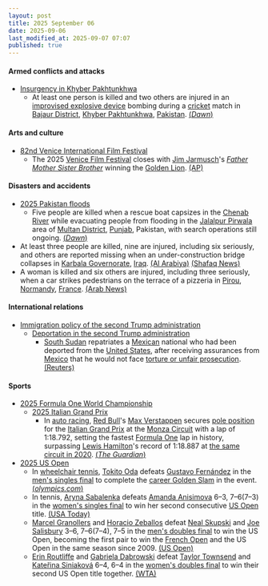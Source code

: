```yaml
---
layout: post
title: 2025 September 06
date: 2025-09-06
last_modified_at: 2025-09-07 07:07
published: true
---
```



#### Armed conflicts and attacks

* [Insurgency in Khyber Pakhtunkhwa](https://en.wikipedia.org/wiki/Insurgency_in_Khyber_Pakhtunkhwa "Insurgency in Khyber Pakhtunkhwa")
  * At least one person is killed and two others are injured in an [improvised explosive device](https://en.wikipedia.org/wiki/Improvised_explosive_device "Improvised explosive device") bombing during a [cricket](https://en.wikipedia.org/wiki/Cricket "Cricket") match in [Bajaur District](https://en.wikipedia.org/wiki/Bajaur_District "Bajaur District"), [Khyber Pakhtunkhwa](https://en.wikipedia.org/wiki/Khyber_Pakhtunkhwa "Khyber Pakhtunkhwa"), [Pakistan](https://en.wikipedia.org/wiki/Pakistan "Pakistan"). [(*Dawn*)](https://www.dawn.com/news/1940200/at-least-one-killed-in-kps-bajaur-blast-during-cricket-match-police)

#### Arts and culture

* [82nd Venice International Film Festival](https://en.wikipedia.org/wiki/82nd_Venice_International_Film_Festival "82nd Venice International Film Festival")
  * The 2025 [Venice Film Festival](https://en.wikipedia.org/wiki/Venice_Film_Festival "Venice Film Festival") closes with [Jim Jarmusch](https://en.wikipedia.org/wiki/Jim_Jarmusch "Jim Jarmusch")'s *[Father Mother Sister Brother](https://en.wikipedia.org/wiki/Father_Mother_Sister_Brother "Father Mother Sister Brother")* winning the [Golden Lion](https://en.wikipedia.org/wiki/Golden_Lion "Golden Lion"). [(AP)](https://apnews.com/article/venice-film-festival-awards-2025-441dd2ad0b2346e5edebb3955e16c979)

#### Disasters and accidents

* [2025 Pakistan floods](https://en.wikipedia.org/wiki/2025_Pakistan_floods "2025 Pakistan floods")
  * Five people are killed when a rescue boat capsizes in the [Chenab River](https://en.wikipedia.org/wiki/Chenab_River "Chenab River") while evacuating people from flooding in the [Jalalpur Pirwala](https://en.wikipedia.org/wiki/Jalalpur_Pirwala "Jalalpur Pirwala") area of [Multan District](https://en.wikipedia.org/wiki/Multan_District "Multan District"), [Punjab](https://en.wikipedia.org/wiki/Punjab%2C_Pakistan "Punjab, Pakistan"), Pakistan, with search operations still ongoing. [(*Dawn*)](https://www.dawn.com/news/1940210/five-drown-as-rescue-1122-boat-capsizes-in-multan-amid-flood-evacuation-officials)
* At least three people are killed, nine are injured, including six seriously, and others are reported missing when an under-construction bridge collapses in [Karbala Governorate](https://en.wikipedia.org/wiki/Karbala_Governorate "Karbala Governorate"), [Iraq](https://en.wikipedia.org/wiki/Iraq "Iraq"). [(Al Arabiya)](https://www.alarabiya.net/arab-and-world/iraq/2025/09/06/%D8%A7%D9%84%D8%B9%D8%B1%D8%A7%D9%82-%D9%85%D9%82%D8%AA%D9%84-3-%D9%88%D8%A7%D8%B5%D8%A7%D8%A8%D8%A9-6-%D8%A7%D8%AE%D8%B1%D9%8A%D9%86-%D8%A8%D8%A7%D9%86%D9%87%D9%8A%D8%A7%D8%B1-%D8%AC%D8%B3%D8%B1-%D9%81%D9%8A-%D9%83%D8%B1%D8%A8%D9%84%D8%A7%D8%A1) [(Shafaq News)](https://shafaq.com/en/society/Bridge-collapses-in-Iraq-s-Karbala-Injuries-reported)
* A woman is killed and six others are injured, including three seriously, when a car strikes pedestrians on the terrace of a pizzeria in [Pirou](https://en.wikipedia.org/wiki/Pirou "Pirou"), [Normandy](https://en.wikipedia.org/wiki/Normandy "Normandy"), [France](https://en.wikipedia.org/wiki/France "France"). [(Arab News)](https://www.arabnews.pk/node/2614394/world)

#### International relations

* [Immigration policy of the second Trump administration](https://en.wikipedia.org/wiki/Immigration_policy_of_the_second_Trump_administration "Immigration policy of the second Trump administration")
  * [Deportation in the second Trump administration](https://en.wikipedia.org/wiki/Deportation_in_the_second_Trump_administration "Deportation in the second Trump administration")
    * [South Sudan](https://en.wikipedia.org/wiki/South_Sudan "South Sudan") repatriates a [Mexican](https://en.wikipedia.org/wiki/Mexicans "Mexicans") national who had been deported from the [United States](https://en.wikipedia.org/wiki/United_States "United States"), after receiving assurances from [Mexico](https://en.wikipedia.org/wiki/Mexico "Mexico") that he would not face [torture or unfair prosecution](https://en.wikipedia.org/wiki/Human_rights_in_Mexico "Human rights in Mexico"). [(Reuters)](https://www.reuters.com/world/americas/south-sudan-returns-deportee-us-mexico-2025-09-06/)

#### Sports

* [2025 Formula One World Championship](https://en.wikipedia.org/wiki/2025_Formula_One_World_Championship "2025 Formula One World Championship")
  * [2025 Italian Grand Prix](https://en.wikipedia.org/wiki/2025_Italian_Grand_Prix "2025 Italian Grand Prix")
    * In [auto racing](https://en.wikipedia.org/wiki/Auto_racing "Auto racing"), [Red Bull](https://en.wikipedia.org/wiki/Red_Bull_Racing "Red Bull Racing")'s [Max Verstappen](https://en.wikipedia.org/wiki/Max_Verstappen "Max Verstappen") secures [pole position](https://en.wikipedia.org/wiki/Pole_position "Pole position") for the [Italian Grand Prix](https://en.wikipedia.org/wiki/Italian_Grand_Prix "Italian Grand Prix") at the [Monza Circuit](https://en.wikipedia.org/wiki/Monza_Circuit "Monza Circuit") with a lap of 1:18.792, setting the fastest [Formula One](https://en.wikipedia.org/wiki/Formula_One "Formula One") lap in history, surpassing [Lewis Hamilton](https://en.wikipedia.org/wiki/Lewis_Hamilton "Lewis Hamilton")'s record of 1:18.887 at [the same circuit in 2020](https://en.wikipedia.org/wiki/2020_Italian_Grand_Prix "2020 Italian Grand Prix"). [(*The Guardian*)](https://www.theguardian.com/sport/2025/sep/06/max-verstappen-pips-lando-norris-for-italian-f1-grand-prix-pole)
* [2025 US Open](https://en.wikipedia.org/wiki/2025_US_Open_%28tennis%29 "2025 US Open (tennis)")
  * In [wheelchair tennis](https://en.wikipedia.org/wiki/Wheelchair_tennis "Wheelchair tennis"), [Tokito Oda](https://en.wikipedia.org/wiki/Tokito_Oda "Tokito Oda") defeats [Gustavo Fernández](https://en.wikipedia.org/wiki/Gustavo_Fern%C3%A1ndez_%28tennis%29 "Gustavo Fernández (tennis)") in the [men's singles final](https://en.wikipedia.org/wiki/2025_US_Open_%E2%80%93_Wheelchair_men%27s_singles "2025 US Open – Wheelchair men's singles") to complete the [career Golden Slam](https://en.wikipedia.org/wiki/Grand_Slam_%28tennis%29#Golden_Slam "Grand Slam (tennis)") in the event. [(*olympics.com*)](https://www.olympics.com/en/news/us-open-2025-oda-tokito-career-golden-slam-whelchair-singles)
  * In tennis, [Aryna Sabalenka](https://en.wikipedia.org/wiki/Aryna_Sabalenka "Aryna Sabalenka") defeats [Amanda Anisimova](https://en.wikipedia.org/wiki/Amanda_Anisimova "Amanda Anisimova") 6–3, 7–6(7–3) in the [women's singles final](https://en.wikipedia.org/wiki/2025_US_Open_%E2%80%93_Women%27s_singles "2025 US Open – Women's singles") to win her second consecutive [US Open](https://en.wikipedia.org/wiki/US_Open "US Open") title. [(USA Today)](https://www.usatoday.com/story/sports/tennis/open/2025/09/06/us-open-womens-final-results-highlights-sabalenka-anisimova/85992797007/)
  * [Marcel Granollers](https://en.wikipedia.org/wiki/Marcel_Granollers "Marcel Granollers") and [Horacio Zeballos](https://en.wikipedia.org/wiki/Horacio_Zeballos "Horacio Zeballos") defeat [Neal Skupski](https://en.wikipedia.org/wiki/Neal_Skupski "Neal Skupski") and [Joe Salisbury](https://en.wikipedia.org/wiki/Joe_Salisbury "Joe Salisbury") 3–6, 7–6(7–4), 7–5 in the [men's doubles final](https://en.wikipedia.org/wiki/2025_US_Open_%E2%80%93_Men%27s_doubles "2025 US Open – Men's doubles") to win the US Open, becoming the first pair to win the [French Open](https://en.wikipedia.org/wiki/French_Open_%28tennis%29 "French Open (tennis)") and the US Open in the same season since 2009. [(US Open)](https://www.usopen.org/en_US/news/articles/2025-09-06/marcel_granollers_horacio_zeballos_claim_2025_us_open_mens_doubles_title.html)
  * [Erin Routliffe](https://en.wikipedia.org/wiki/Erin_Routliffe "Erin Routliffe") and [Gabriela Dabrowski](https://en.wikipedia.org/wiki/Gabriela_Dabrowski "Gabriela Dabrowski") defeat [Taylor Townsend](https://en.wikipedia.org/wiki/Taylor_Townsend "Taylor Townsend") and [Kateřina Siniaková](https://en.wikipedia.org/wiki/Kate%C5%99ina_Siniakov%C3%A1 "Kateřina Siniaková") 6–4, 6–4 in the [women's doubles final](https://en.wikipedia.org/wiki/2025_US_Open_%E2%80%93_Women%27s_doubles "2025 US Open – Women's doubles") to win their second US Open title together. [(WTA)](https://www.wtatennis.com/news/4357593/dabrowski-routliffe-win-second-us-open-doubles-title)
